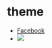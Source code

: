# theme
- [Facebook](https://www.facebook.com/profile.php?id=61555053981456)
- ![](https://scontent-atl3-2.xx.fbcdn.net/v/t39.30808-1/412290931_122093637728168466_4262426539881517427_n.jpg?_nc_cat=104&ccb=1-7&_nc_sid=5740b7&_nc_ohc=X-KdKz3tEZsAX8yl-Su&_nc_ht=scontent-atl3-2.xx&oh=00_AfCrH0i_yutUzG_aUIL6UqayhwvxrNoEU0L3bZRSKRYNgg&oe=658A6A74)
